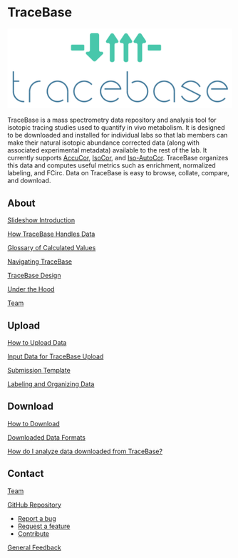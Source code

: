 # TraceBase

![TraceBase Logo](Attachments/TraceBase%20logo.png)

TraceBase is a mass spectrometry data repository and analysis tool for isotopic tracing studies used to quantify in vivo
metabolism.  It is designed to be downloaded and installed for individual labs so that lab members can make their
natural isotopic abundance corrected data (along with associated experimental metadata) available to the rest of the
lab.  It currently supports [AccuCor](https://doi.org/10.1021/acs.analchem.7b00396),
[IsoCor](https://doi.org/10.1093/bioinformatics/btz209), and [Iso-AutoCor](https://github.com/xxing9703/Iso-Autocorr).
TraceBase organizes this data and computes useful metrics such as enrichment, normalized labeling, and FCirc.  Data on
TraceBase is easy to browse, collate, compare, and download.

## About

[Slideshow Introduction](https://docs.google.com/presentation/d/1vIZvU5Q-hY7zUOC4fvMDuVONvQZR5jlC/edit?usp=sharing&ouid=102781029027637329166&rtpof=true&sd=true)

[How TraceBase Handles Data](About/How%20TraceBase%20Handles%20Data.md)

[Glossary of Calculated Values](Values/Glossary%20of%20Calculated%20Values.md)

[Navigating TraceBase](About/Navigating%20TraceBase.md)

[TraceBase Design](About/TraceBase%20Design.md)

[Under the Hood](About/Under%20the%20Hood.md)

[Team](About/Team.md)

## Upload

[How to Upload Data](Upload/How%20to%20Upload.md)

[Input Data for TraceBase Upload](Upload/Input%20Data%20for%20TraceBase%20Upload.md)

[Submission Template](Upload/Study%20Doc.md)

[Labeling and Organizing Data](Upload/Labeling%20and%20Organizing%20Data.md)

## Download

[How to Download](Download/How%20to%20Download.md)

[Downloaded Data Formats](Download/About%20the%20Data/Format%20of%20Downloaded%20Data.md)

[How do I analyze data downloaded from TraceBase?](Analysis/How%20to%20analyze%20data%20downloaded%20from%20TraceBase.md)

## Contact

[Team](About/Team.md)

[GitHub Repository](https://github.com/Princeton-LSI-ResearchComputing/tracebase)

* [Report a bug](https://github.com/Princeton-LSI-ResearchComputing/tracebase/issues/new?template=bug_report.md)
* [Request a feature](https://github.com/Princeton-LSI-ResearchComputing/tracebase/issues/new?template=feature_request.md)
* [Contribute](https://github.com/Princeton-LSI-ResearchComputing/tracebase/blob/main/CONTRIBUTING.md)

[General Feedback](https://docs.google.com/forms/d/e/1FAIpQLSdnYe_gvKdoELXexZ9508xO8o59F1WgXcWBNh-_oxYh9WfHPg/viewform?usp=pp_url&entry.1881422913=/TraceBaseDocs/TraceBaseDocs)
